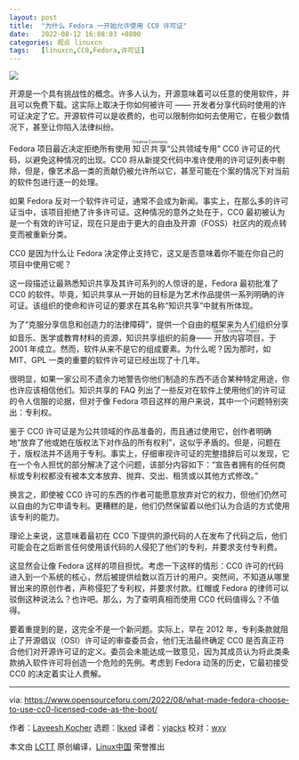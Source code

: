 ```yaml
---
layout: post
title:	"为什么 Fedora 一开始允许使用 CC0 许可证"
date:	2022-08-12 16:08:03 +0800 
categories:	观点 linuxcn 
tags:	[linuxcn,CC0,Fedora,许可证]
---
```



![](/Asserts/Images//attachment/album/202208/12/160739j1eqft2cpw7srssz.png)


开源是一个具有挑战性的概念。许多人认为，开源意味着可以任意的使用软件，并且可以免费下载。这实际上取决于你如何被许可 —— 开发者分享代码时使用的许可证决定了它。开源软件可以是收费的，也可以限制你如何去使用它，在极少数情况下，甚至让你陷入法律纠纷。


Fedora 项目最近决定拒绝所有使用 <ruby> 知识共享 <rt>  Creative Commons </rt></ruby> “公共领域专用” CC0 许可证的代码，以避免这种情况的出现。CC0 将从新提交代码中准许使用的许可证列表中剔除，但是，像艺术品一类的贡献仍被允许所以它，甚至可能在个案的情况下对当前的软件包进行逐一的处理。


如果 Fedora 反对一个软件许可证，通常不会成为新闻。事实上，在那么多的许可证当中，该项目拒绝了许多许可证。这种情况的意外之处在于，CC0 最初被认为是一个有效的许可证，现在只是由于更大的自由及开源（FOSS）社区内的观点转变而被重新分类。


CC0 是因为什么让 Fedora 决定停止支持它，这又是否意味着你不能在你自己的项目中使用它呢？


这一段描述让最熟悉知识共享及其许可系列的人惊讶的是，Fedora 最初批准了 CC0 的软件。毕竟，知识共享从一开始的目标是为艺术作品提供一系列明确的许可证。该组织的使命和许可证的要求在其名称“知识共享”中就有所体现。


为了“克服分享信息和创造力的法律障碍”，提供一个自由的框架来为人们组织分享如音乐、医学或教育材料的资源，知识共享组织的前身——<ruby> 开放内容项目 <rt>  Open Content Project </rt></ruby>，于 2001 年成立。然而，软件从来不是它的组成要素。为什么呢？因为那时，如 MIT、GPL 一类的重要的软件许可证已经出现了十几年。


很明显，如果一家公司不遗余力地警告你他们制造的东西不适合某种特定用途，你也许应该相信他们。知识共享的 FAQ 列出了一些反对在软件上使用他们的许可证的令人信服的论据，但对于像 Fedora 项目这样的用户来说，其中一个问题特别突出：专利权。


鉴于 CC0 许可证是为公共领域的作品准备的，而且通过使用它，创作者明确地“放弃了他或她在版权法下对作品的所有权利”，这似乎矛盾的。但是，问题在于，版权法并不适用于专利。事实上，仔细审视许可证的完整措辞后可以发现，它在一个令人担忧的部分解决了这个问题，该部分内容如下：“宣告者拥有的任何商标或专利权都没有被本文本放弃、抛弃、交出、租赁或以其他方式修改。”


换言之，即使被 CC0 许可的东西的作者可能愿意放弃对它的权力，但他们仍然可以自由的为它申请专利。更糟糕的是，他们仍然保留着以他们认为合适的方式使用该专利的能力。


理论上来说，这意味着最初在 CC0 下提供的源代码的人在发布了代码之后，他们可能会在之后断言任何使用该代码的人侵犯了他们的专利，并要求支付专利费。


这显然会让像 Fedora 这样的项目担忧。考虑一下这样的情形：CC0 许可的代码进入到一个系统的核心，然后被提供给数以百万计的用户。突然间，不知道从哪里冒出来的原创作者，声称侵犯了专利权，并要求付款。红帽或 Fedora 的律师可以驳倒这种说法么？也许吧。那么，为了查明真相而使用 CC0 代码值得么？不值得。


要着重提到的是，这完全不是一个新问题。实际上，早在 2012 年，专利条款就阻止了开源倡议（OSI）许可证的审查委员会，他们无法最终确定 CC0 是否真正符合他们对开源许可证的定义。委员会未能达成一致意见，因为其成员认为将此类条款纳入软件许可将创造一个危险的先例。考虑到 Fedora 动荡的历史，它最初接受 CC0 的决定着实让人费解。




---


via: <https://www.opensourceforu.com/2022/08/what-made-fedora-choose-to-use-cc0-licensed-code-as-the-boot/>


作者：[Laveesh Kocher](https://www.opensourceforu.com/author/laveesh-kocher/) 选题：[lkxed](https://github.com/lkxed) 译者：[yjacks](https://github.com/yjacks) 校对：[wxy](https://github.com/wxy)


本文由 [LCTT](https://github.com/LCTT/TranslateProject) 原创编译，[Linux中国](https://linux.cn/) 荣誉推出
